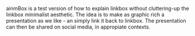 
ainmBox is a test version of how to explain linkbox without cluttering-up the linkbox minimalist aesthetic.
The idea is to make as graphic rich a presentation as we like - an simply link it back to linkbox. 
The presentation can then be shared on social media, in appropiate contexts.

